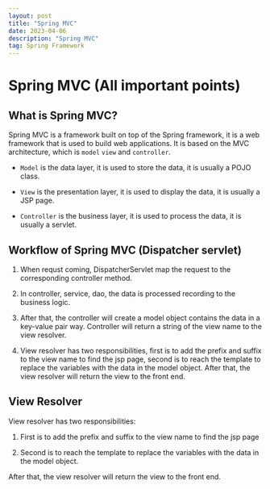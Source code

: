 ```yaml
---
layout: post
title: "Spring MVC"
date: 2023-04-06
description: "Spring MVC"
tag: Spring Framework
---
```


# Spring MVC (All important points)

## What is Spring MVC?

Spring MVC is a framework built on top of the Spring framework, it is a web framework that is used to build web applications. It is based on the MVC architecture, which is `model` `view` and `controller`.

- `Model` is the data layer, it is used to store the data, it is usually a POJO class.

- `View` is the presentation layer, it is used to display the data, it is usually a JSP page.

- `Controller` is the business layer, it is used to process the data, it is usually a servlet.

## Workflow of Spring MVC (Dispatcher servlet)

1. When requst coming, DispatcherServlet map the request to the corresponding controller method.

2. In controller, service, dao, the data is processed recording to the business logic.

3. After that, the controller will create a model object contains the data in a key-value pair way. Controller will return a string of the view name to the view resolver.

4. View resolver has two responsibilities, first is to add the prefix and suffix to the view name to find the jsp page, second is to reach the template to replace the variables with the data in the model object. After that, the view resolver will return the view to the front end.

## View Resolver

View resolver has two responsibilities:

1. First is to add the prefix and suffix to the view name to find the jsp page

2. Second is to reach the template to replace the variables with the data in the model object.

After that, the view resolver will return the view to the front end.
